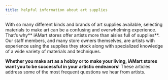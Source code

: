 ```yaml
---
title: helpful information about art supplies
---
```

With so many different kinds and brands of art supplies available, selecting materials to make art can be a confusing and overwhelming experience. That’s why** iAMart stores offer artists more than aisles full of supplies**. Our staff members, and many store owners themselves, are artists with experience using the supplies they stock along with specialized knowledge of a wide variety of materials and techniques.

**Whether you make art as a hobby or to make your living, iAMart stores want you to be successful in your artistic endeavors**! These articles address some of the most frequent questions we hear from artists.
